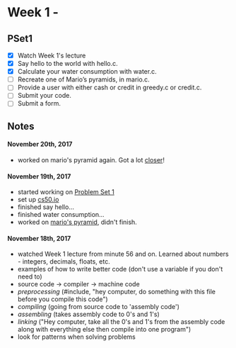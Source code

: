 # Week 1 - 

## PSet1
- [X] Watch Week 1's lecture
- [X] Say hello to the world with hello.c.
- [X] Calculate your water consumption with water.c.
- [ ] Recreate one of Mario’s pyramids, in mario.c.
- [ ] Provide a user with either cash or credit in greedy.c or credit.c.
- [ ] Submit your code.
- [ ] Submit a form.

## Notes

#### November 20th, 2017
- worked on mario's pyramid again. Got a lot [closer](https://imgur.com/a/cI9w6)! 

#### November 19th, 2017 
- started working on [Problem Set 1](https://docs.cs50.net/2017/x/psets/1/pset1.html)
- set up [cs50.io](https://cs50.io/)
- finished say hello...
- finished water consumption...
- worked on [mario's pyramid](https://docs.cs50.net/problems/mario/less/mario.html), didn't finish. 

#### November 18th, 2017
- watched Week 1 lecture from minute 56 and on. Learned about numbers - integers, decimals, floats, etc. 
- examples of how to write better code (don't use a variable if you don't need to)
- source code -> compiler -> machine code
- *preprocessing* (#include, "hey computer, do something with this file before you compile this code")
- *compiling* (going from source code to 'assembly code')
- *assembling* (takes assembly code to 0's and 1's)
- *linking* ("Hey computer, take all the 0's and 1's from the assembly code along with everything else then compile into one program")
- look for patterns when solving problems
